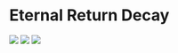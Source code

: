 # Eternal Return Decay
<img src='https://i.imgur.com/uusnzzE.png'>
<img src='https://i.imgur.com/K379SPk.png'>
<img src='https://i.imgur.com/xUrYRAS.png'>